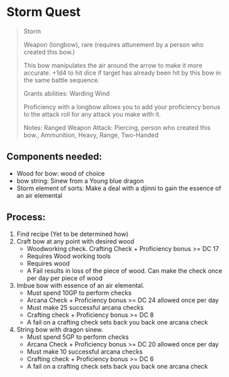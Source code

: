 # Storm Quest

> Storm
>
>Weapon (longbow), rare (requires attunement by a person who created this bow.)
>
>This bow manipulates the air around the arrow to make it more accurate.
+1d4 to hit dice if target has already been hit by this bow in the same battle sequence.
>
>Grants abilities: Warding Wind
>
>Proficiency with a longbow allows you to add your proficiency bonus to the attack roll for any attack you make with it.
>
>Notes: Ranged Weapon Attack: Piercing, person who created this bow., Ammunition, Heavy, Range, Two-Handed

## Components needed:
 - Wood for bow: wood of choice
 - bow string: Sinew from a Young blue dragon
 - Storm element of sorts: Make a deal with a djinni to gain the essence of an air elemental

## Process:
1. Find recipe (Yet to be determined how)
2. Craft bow at any point with desired wood
	- Woodworking check. Crafting Check + Proficiency bonus >= DC 17
	- Requires Wood working tools
	- Requires wood
	- A Fail results in loss of the piece of wood. Can make the check once per day per piece of wood
3. Imbue bow with essence of an air elemental.
	- Must spend 10GP to perform checks
	- Arcana Check + Proficiency bonus >= DC 24 allowed once per day
	- Must make 25 successful arcana checks
	- Crafting check + Proficiency bonus >= DC 8  
	- A fail on a crafting check sets back you back one arcana check
4. String bow with dragon sinew.
	- Must spend 5GP to perform checks
	- Arcana Check + Proficiency bonus >= DC 20 allowed once per day
	- Must make 10 successful arcana checks
	- Crafting check + Proficiency bonus >= DC 6  
	- A fail on a crafting check sets back you back one arcana check
